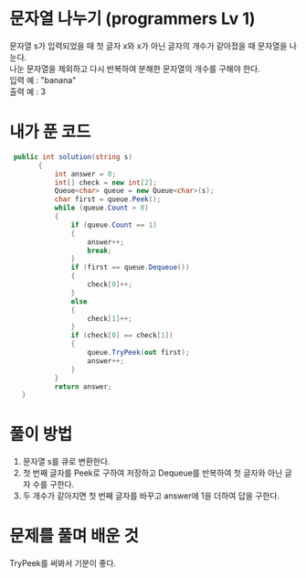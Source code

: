 # 문자열 나누기 (programmers Lv 1)
 문자열 s가 입력되었을 때 첫 글자 x와 x가 아닌 글자의 개수가 같아졌을 때 문자열을 나눈다.  
 나눈 문자열을 제외하고 다시 반복하여 분해한 문자열의 개수를 구해야 한다.  
 입력 예 : "banana"  
 출력 예 : 3
# 내가 푼 코드
 ```cs
  public int solution(string s)
        {
            int answer = 0;
            int[] check = new int[2];
            Queue<char> queue = new Queue<char>(s);
            char first = queue.Peek();
            while (queue.Count > 0) 
            {
                if (queue.Count == 1)
                {
                    answer++;
                    break;
                }
                if (first == queue.Dequeue())
                {
                    check[0]++;
                }
                else
                {
                    check[1]++;
                }
                if (check[0] == check[1])
                {
                    queue.TryPeek(out first);
                    answer++;
                }
            }
            return answer;
    }
 ```
# 풀이 방법
 1. 문자열 s를 큐로 변환한다.
 2. 첫 번째 글자를 Peek로 구하여 저장하고 Dequeue를 반복하여 첫 글자와 아닌 글자 수를 구한다.
 3. 두 개수가 같아지면 첫 번째 글자를 바꾸고 answer에 1을 더하여 답을 구한다.
# 문제를 풀며 배운 것
 TryPeek를 써봐서 기분이 좋다.